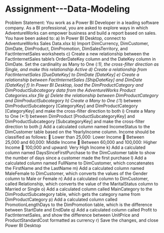 # Assignment---Data-Modeling

Problem Statement:
You work as a Power BI Developer in a leading software company. As a BI professional, you are asked to explore ways in which AdventureWorks can empower business and build a report based on sales. You have been asked to:
a) In Power BI Desktop, connect to AdventureWorks Sales Data.xlsx
b) Import DimCurrency, DimCustomer, DimDate, DimProduct, DimPromotion, DimSalesTerritory, and FactInternetSales worksheets
c) Create a new relationship between the FactInternetSales table’s OrderDateKey column and the DateKey column in DimDate. Set the cardinality as Many to One (*:1), the cross-filter direction as Single, and make this relationship Active
d) Create a relationship from FactInternetSales [DueDateKey] to DimDate [DateKey]
e) Create a relationship between FactInternetSales [ShipDateKey] and DimDate [DateKey]
f) In Power BI Desktop, load the DimProductCategory and DimProductSubcategory data from the AdventureWorks Product Categories.xlsx file
g) Delete the relationship between DimProductCategory and DimProductSubcategory
h) Create a Many to One (*:1) between DimProductSubcategory [CategoryKey] and DimProductCategory [CategoryKey] and make the cross-filter direction to both
i) Create a Many to One (*:1) between DimProduct [ProductSubcategoryKey] and DimProductSubcategory [SubcategoryKey] and make the cross-filter direction to both
j) Add a calculated column named IncomeStatus to the DimCustomer table based on the YearlyIncome column. Income should be classified as follows:
 Lower than 25,000: Lower Income
 Between 25,000 and 60,000: Middle Income
 Between 60,000 and 100,000: Higher Income
 100,000 and upward: Very High Income
k) Add a calculated column named DaysSinceFirstPurchase to the DimCustomer table to show the number of days since a customer made the first purchase
l) Add a calculated column named FullName to DimCustomer, which concatenates the FirstName and the LastName
m) Add a calculated column named MaleFemale to DimCustomer, which converts the values of the Gender column to Male or Female
n) Add a calculated column to DimCustomer, called Relationship, which converts the value of the MaritalStatus column to Married or Single
o) Add a calculated column called MainCategory to the DimProductSubcategory table, which gets the category name from DimProductCategory
p) Add a calculated column called PromotionLengthDays to the DimPromotion table, which is the difference between StartDate and EndDate
q) Add a calculated column called Profit to FactInternetSales, and show the difference between UnitPrice and ProductStandardCost formatted as currency
r) Save the changes, and close Power BI Desktop

